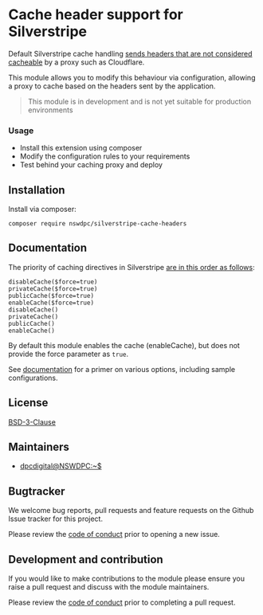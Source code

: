 # Cache header support for Silverstripe


Default Silverstripe cache handling [sends headers that are not considered cacheable](https://docs.silverstripe.org/en/4/developer_guides/performance/http_cache_headers/) by a proxy such as Cloudflare.

This module allows you to modify this behaviour via configuration, allowing a proxy to cache based on the headers sent by the application.

> This module is in development and is not yet suitable for production environments

### Usage

- Install this extension using composer
- Modify the configuration rules to your requirements
- Test behind your caching proxy and deploy

## Installation

Install via composer:
```
composer require nswdpc/silverstripe-cache-headers
```

## Documentation

The priority of caching directives in Silverstripe [are in this order as follows](https://docs.silverstripe.org/en/4/developer_guides/performance/http_cache_headers/#priority):

```
disableCache($force=true)
privateCache($force=true)
publicCache($force=true)
enableCache($force=true)
disableCache()
privateCache()
publicCache()
enableCache()
```

By default this module enables the cache (enableCache), but does not provide the force parameter as `true`.

See [documentation](./docs/en/001_index.md) for a primer on various options, including sample configurations.

## License

[BSD-3-Clause](./LICENSE.md)

## Maintainers

+ [dpcdigital@NSWDPC:~$](https://dpc.nsw.gov.au)


## Bugtracker

We welcome bug reports, pull requests and feature requests on the Github Issue tracker for this project.

Please review the [code of conduct](./code-of-conduct.md) prior to opening a new issue.

## Development and contribution

If you would like to make contributions to the module please ensure you raise a pull request and discuss with the module maintainers.

Please review the [code of conduct](./code-of-conduct.md) prior to completing a pull request.
